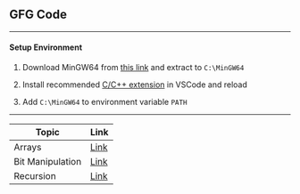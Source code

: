 ## GFG Code
---
#### Setup Environment

1. Download MinGW64 from [this link](https://github.com/JerryGoyal/MinGW64/releases/download/v1.0/MinGW64.zip) and extract to <code>C:\MinGW64</code>

2. Install recommended [C/C++ extension](https://marketplace.visualstudio.com/items?itemName=ms-vscode.cpptools) in VSCode and reload
3. Add <code>C:\MinGW64</code> to environment variable <code>PATH</code>
---

|Topic|Link|
|---|---|
|Arrays|[Link](arrays/readme.md)|
|Bit Manipulation|[Link](bitmanipulation/readme.md)|
|Recursion|[Link](recursion/readme.md)|
